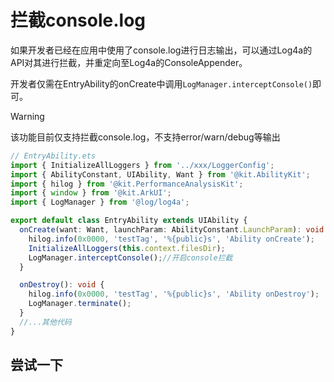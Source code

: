 # 拦截console.log <Badge type="tip" text="1.3.3 +" />

如果开发者已经在应用中使用了console.log进行日志输出，可以通过Log4a的API对其进行拦截，并重定向至Log4a的ConsoleAppender。

开发者仅需在EntryAbility的onCreate中调用`LogManager.interceptConsole()`即可。

> [!WARNING]
> 该功能目前仅支持拦截console.log，不支持error/warn/debug等输出

```ts
// EntryAbility.ets
import { InitializeAllLoggers } from '../xxx/LoggerConfig';
import { AbilityConstant, UIAbility, Want } from '@kit.AbilityKit';
import { hilog } from '@kit.PerformanceAnalysisKit';
import { window } from '@kit.ArkUI';
import { LogManager } from '@log/log4a';

export default class EntryAbility extends UIAbility {
  onCreate(want: Want, launchParam: AbilityConstant.LaunchParam): void {
    hilog.info(0x0000, 'testTag', '%{public}s', 'Ability onCreate');
    InitializeAllLoggers(this.context.filesDir);
    LogManager.interceptConsole();//开启console拦截
  }

  onDestroy(): void {
    hilog.info(0x0000, 'testTag', '%{public}s', 'Ability onDestroy');
    LogManager.terminate();
  }
  //...其他代码
}
```

## 尝试一下

<script setup>
import {defineAsyncComponent} from 'vue';
import {inBrowser} from 'vitepress';

const DemoEditor = inBrowser ? defineAsyncComponent(()=>import('../components/DemoEditor.vue')):()=>null;
</script>

<DemoEditor code="
LogManager.interceptConsole();
console.log('Hello World!');" />